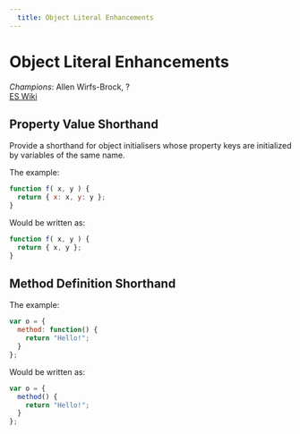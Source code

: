 ```yaml
---
  title: Object Literal Enhancements
---
```


# Object Literal Enhancements

*Champions*: Allen Wirfs-Brock, ?<br/>
[ES Wiki](http://wiki.ecmascript.org/doku.php?id=harmony:object_literals#object_literal_property_shorthands)

## Property Value Shorthand

Provide a shorthand for object initialisers whose property keys are initialized by variables of the same name.

The example:

```javascript
function f( x, y ) {
  return { x: x, y: y };
}
```

Would be written as:

```javascript
function f( x, y ) {
  return { x, y };
}
```

## Method Definition Shorthand


The example:

```javascript
var o = {
  method: function() {
    return "Hello!";
  }
};
```

Would be written as:

```javascript
var o = {
  method() {
    return "Hello!";
  }
};
```
